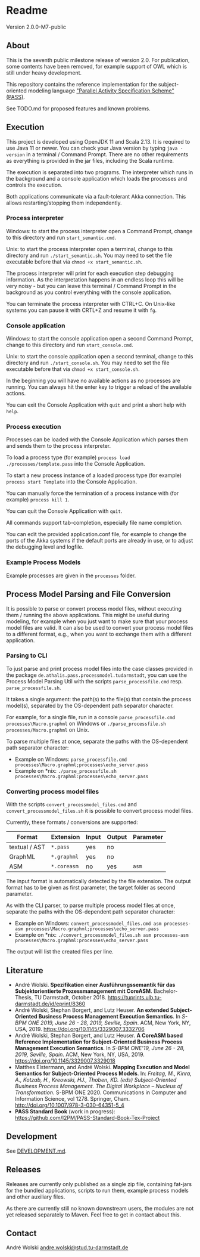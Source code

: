 # Readme

Version 2.0.0-M7-public

## About

This is the seventh public milestone release of version 2.0. For publication, some contents have been removed, for example support of OWL which is still under heavy development.

This repository contains the reference implementation for the subject-oriented modeling language ["Parallel Activity Specification Scheme" (PASS)](https://github.com/I2PM/PASS-Standard-Book-Tex-Project).

See TODO.md for proposed features and known problems.

## Execution

This project is developed using OpenJDK 11 and Scala 2.13. It is required to use Java 11 or newer. You can check your Java version by typing `java -version` in a terminal / Command Prompt. There are no other requirements as everything is provided in the jar files, including the Scala runtime.

The execution is separated into two programs. The interpreter which runs in the background and a console application which loads the processes and controls the execution.

Both applications communicate via a fault-tolerant Akka connection. This allows restarting/stopping them independently.

### Process interpreter

Windows: to start the process interpreter open a Command Prompt, change to this directory and run `start_semantic.cmd`.

Unix: to start the process interpreter open a terminal, change to this directory and run `./start_semantic.sh`. You may need to set the file executable before that via `chmod +x start_semantic.sh`.

The process interpreter will print for each execution step debugging information. As the interpretation happens in an endless loop this will be very noisy - but you can leave this terminal / Command Prompt in the background as you control everything with the console application.


You can terminate the process interpreter with CTRL+C. On Unix-like systems you can pause it with CRTL+Z and resume it with `fg`.


### Console application

Windows: to start the console application open a second Command Prompt, change to this directory and run `start_console.cmd`.

Unix: to start the console application open a second terminal, change to this directory and run `./start_console.sh`. You may need to set the file executable before that via `chmod +x start_console.sh`.

In the beginning you will have no available actions as no processes are running. You can always hit the enter key to trigger a reload of the available actions.

You can exit the Console Application with `quit` and print a short help with `help`.


### Process execution

Processes can be loaded with the Console Application which parses them and sends them to the process interpreter.

To load a process type (for example) `process load ./processes/template.pass` into the Console Application.

To start a new process instance of a loaded process type (for example) `process start Template` into the Console Application.

You can manually force the termination of a process instance with (for example) `process kill 1`.

You can quit the Console Application with `quit`.

All commands support tab-completion, especially file name completion.

You can edit the provided application.conf file, for example to change the ports of the Akka systems if the default ports are already in use, or to adjust the debugging level and logfile.


### Example Process Models

Example processes are given in the `processes` folder.

## Process Model Parsing and File Conversion

It is possible to parse or convert process model files,
without executing them / running the above applications.
This might be useful during modeling,
for example when you just want to make sure that your process model files are valid.
It can also be used to convert your process model files to a different format, e.g.,
when you want to exchange them with a different application.

### Parsing to CLI

To just parse and print process model files
into the case classes provided in the package `de.athalis.pass.processmodel.tudarmstadt`,
you can use the Process Model Parsing Util with the scripts `parse_processfile.cmd` resp. `parse_processfile.sh`.

It takes a single argument: the path(s) to the file(s) that contain the process model(s),
separated by the OS-dependent path separator character.

For example, for a single file, run in a console `parse_processfile.cmd processes\Macro.graphml` on Windows
or `./parse_processfile.sh processes/Macro.graphml` on Unix.

To parse multiple files at once, separate the paths with the OS-dependent path separator character:
- Example on Windows: `parse_processfile.cmd processes\Macro.graphml;processes\echo_server.pass`
- Example on \*nix: `./parse_processfile.sh processes\Macro.graphml:processes\echo_server.pass`

### Converting process model files

With the scripts `convert_processmodel_files.cmd` and `convert_processmodel_files.sh` it is possible to convert process model files.

Currently, these formats / conversions are supported:

| Format        | Extension   | Input | Output | Parameter |
| ------------- | ----------- | ----- | ------ | --------- |
| textual / AST | `*.pass`    | yes   | no     |           |
| GraphML       | `*.graphml` | yes   | no     |           |
| ASM           | `*.coreasm` | no    | yes    | `asm`     |

The input format is automatically detected by the file extension.
The output format has to be given as first parameter,
the target folder as second parameter.

As with the CLI parser, to parse multiple process model files at once, separate the paths with the OS-dependent path separator character:
- Example on Windows: `convert_processmodel_files.cmd asm processes-asm processes\Macro.graphml;processes\echo_server.pass`
- Example on \*nix: `./convert_processmodel_files.sh asm processes-asm processes\Macro.graphml:processes\echo_server.pass`

The output will list the created files per line.

## Literature

* André Wolski. **Spezifikation einer Ausführungssemantik für das Subjektorientierte Prozessmanagement mit CoreASM**. Bachelor-Thesis, TU Darmstadt, October 2018. https://tuprints.ulb.tu-darmstadt.de/id/eprint/8360
* André Wolski, Stephan Borgert, and Lutz Heuser. **An extended Subject-Oriented Business Process Management Execution Semantics**. In _S-BPM ONE 2019, June 26 - 28, 2019, Seville, Spain_. ACM, New York, NY, USA, 2019. https://doi.org/10.1145/3329007.3332706
* André Wolski, Stephan Borgert, and Lutz Heuser. **A CoreASM based Reference Implementation for Subject-Oriented Business Process Management Execution Semantics**. In _S-BPM ONE'19, June 26 - 28, 2019, Seville, Spain_. ACM, New York, NY, USA, 2019. https://doi.org/10.1145/3329007.3329018
* Matthes Elstermann, and André Wolski. **Mapping Execution and Model Semantics for Subject-Oriented Process Models**. In: _Freitag, M., Kinra, A., Kotzab, H., Kreowski, HJ., Thoben, KD. (eds) Subject-Oriented Business Process Management. The Digital Workplace – Nucleus of Transformation._ S-BPM ONE 2020. Communications in Computer and Information Science, vol 1278. Springer, Cham. http://doi.org/10.1007/978-3-030-64351-5_4
* **PASS Standard Book** (work in progress): https://github.com/I2PM/PASS-Standard-Book-Tex-Project


## Development

See [DEVELOPMENT.md](DEVELOPMENT.md).


## Releases

Releases are currently only published as a single zip file, containing fat-jars for the bundled applications, scripts to run them, example process models and other auxiliary files.

As there are currently still no known downstream users, the modules are not yet released separately to Maven. Feel free to get in contact about this.


## Contact

André Wolski <andre.wolski@stud.tu-darmstadt.de>
